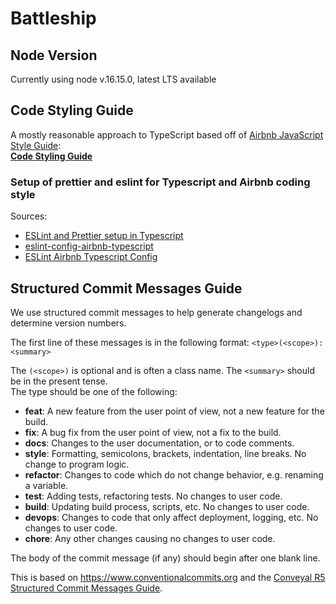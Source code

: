 # Battleship

## Node Version

Currently using node v.16.15.0, latest LTS available

## Code Styling Guide

A mostly reasonable approach to TypeScript based off of [Airbnb JavaScript Style Guide](https://github.com/airbnb/javascript):
</br>
[**Code Styling Guide**](https://github.com/excelmicro/typescript#excel-micro-typescript-style-guide)

### Setup of prettier and eslint for Typescript and Airbnb coding style

Sources:

- [ESLint and Prettier setup in Typescript](https://blog.logrocket.com/linting-typescript-using-eslint-and-prettier/)
- [eslint-config-airbnb-typescript](https://www.npmjs.com/package/eslint-config-airbnb-typescript)
- [ESLint Airbnb Typescript Config](https://stackoverflow.com/questions/61963749/how-to-use-eslint-typescript-airbnb-configuration)

## Structured Commit Messages Guide

We use structured commit messages to help generate changelogs and determine version numbers.

The first line of these messages is in the following format: `<type>(<scope>): <summary>`

The `(<scope>)` is optional and is often a class name. The `<summary>` should be in the present tense. </br>
The type should be one of the following:

- **feat**: A new feature from the user point of view, not a new feature for the build.
- **fix**: A bug fix from the user point of view, not a fix to the build.
- **docs**: Changes to the user documentation, or to code comments.
- **style**: Formatting, semicolons, brackets, indentation, line breaks. No change to program logic.
- **refactor**: Changes to code which do not change behavior, e.g. renaming a variable.
- **test**: Adding tests, refactoring tests. No changes to user code.
- **build**: Updating build process, scripts, etc. No changes to user code.
- **devops**: Changes to code that only affect deployment, logging, etc. No changes to user code.
- **chore**: Any other changes causing no changes to user code.

The body of the commit message (if any) should begin after one blank line.

This is based on <https://www.conventionalcommits.org> 
and the [Conveyal R5 Structured Commit Messages Guide](https://github.com/conveyal/r5#structured-commit-messages).
